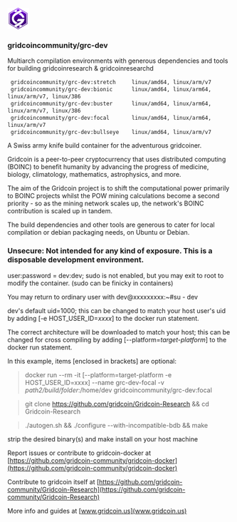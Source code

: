 ![gridcoin logo](https://github.com/gridcoin-community/Gridcoin-Research/blob/development/share/icons/hicolor/48x48/apps/gridcoinresearch.png "gridcoin logo")

### gridcoincommunity/grc-dev

Multiarch compilation environments with generous dependencies and tools for building gridcoinresearch & gridcoinresearchd

     gridcoincommunity/grc-dev:stretch     linux/amd64, linux/arm/v7
     gridcoincommunity/grc-dev:bionic      linux/amd64, linux/arm64, linux/arm/v7, linux/386
     gridcoincommunity/grc-dev:buster      linux/amd64, linux/arm64, linux/arm/v7, linux/386
     gridcoincommunity/grc-dev:focal       linux/amd64, linux/arm64, linux/arm/v7
     gridcoincommunity/grc-dev:bullseye    linux/amd64, linux/arm/v7


A Swiss army knife build container for the adventurous gridcoiner.

Gridcoin is a peer-to-peer cryptocurrency that uses distributed computing (BOINC) to benefit humanity by advancing the progress of medicine, biology, climatology, mathematics, astrophysics, and more.

The aim of the Gridcoin project is to shift the computational power primarily to BOINC projects whilst the POW mining calculations become a second priority - so as the mining network scales up, the network's BOINC contribution is scaled up in tandem.

The build dependencies and other tools are generous to cater for local compilation or debian packaging needs, on Ubuntu or Debian.

### Unsecure: Not intended for any kind of exposure. This is a disposable development environment.

user:password = dev:dev; sudo is not enabled, but you may exit to root to modify the container. (sudo can be finicky in containers)

You may return to ordinary user with dev@xxxxxxxxx:~#su - dev

dev's default uid=1000; this can be changed to match your host user's uid by adding [-e HOST_USER_ID=*xxxx*] to the docker run statement.

The correct architecture will be downloaded to match your host; this can be changed for cross compiling by adding [--platform=*target-platform*] to the docker run statement.

In this example, items [enclosed in brackets] are optional:

>docker run --rm -it [--platform=target-platform -e HOST_USER_ID=xxxx] --name grc-dev-focal -v *path2/build/folder*:/home/dev gridcoincommunity/grc-dev:focal

>git clone https://github.com/gridcoin/Gridcoin-Research && cd Gridcoin-Research

>./autogen.sh && ./configure --with-incompatible-bdb && make

strip the desired binary(s) and make install on your host machine

Report issues or contribute to gridcoin-docker at [https://github.com/gridcoin-community/gridcoin-docker](https://github.com/gridcoin-community/gridcoin-docker)

Contribute to gridcoin itself at [https://github.com/gridcoin-community/Gridcoin-Research](https://github.com/gridcoin-community/Gridcoin-Research)

More info and guides at [www.gridcoin.us](www.gridcoin.us)
